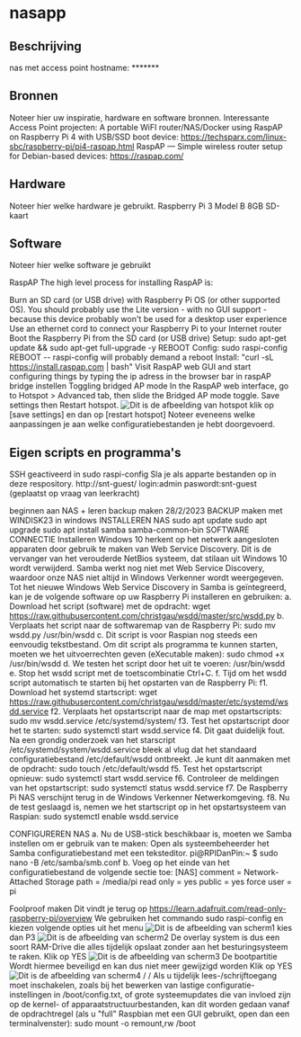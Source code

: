 # nasapp
## Beschrijving
nas met access point
hostname: *******
## Bronnen
Noteer hier uw inspiratie, hardware en software bronnen.
Interessante Access Point projecten:
A portable WiFI router/NAS/Docker using RaspAP on Raspberry Pi 4 with USB/SSD boot device:
https://techsparx.com/linux-sbc/raspberry-pi/pi4-raspap.html
RaspAP — Simple wireless router setup for Debian-based devices:
https://raspap.com/
## Hardware
Noteer hier welke hardware je gebruikt.
Raspberry Pi 3 Model B
8GB SD-kaart
## Software
Noteer hier welke software je gebruikt

RaspAP 
The high level process for installing RaspAP is:

Burn an SD card (or USB drive) with Raspberry Pi OS (or other supported OS). You should probably use the Lite version - with no GUI support - because this device probably won't be used for a desktop user experience
Use an ethernet cord to connect your Raspberry Pi to your Internet router
Boot the Raspberry Pi from the SD card (or USB drive)
Setup: sudo apt-get update && sudo apt-get full-upgrade -y
REBOOT
Config: sudo raspi-config
REBOOT -- raspi-config will probably demand a reboot
Install: "curl -sL https://install.raspap.com | bash"
Visit RaspAP web GUI and start configuring things by typing the ip adress in the browser bar
in raspAP bridge instellen
Toggling bridged AP mode
In the RaspAP web interface, go to Hotspot > Advanced tab, then slide the Bridged AP mode toggle. Save settings then Restart hotspot.
![Dit is de afbeelding van hotspot](https://i.imgur.com/xSHY164.png)
klik op [save settings] en dan op [restart hotspot]
Noteer eveneens welke aanpassingen je aan welke configuratiebestanden je hebt doorgevoerd.
## Eigen scripts en programma's
SSH geactiveerd in sudo raspi-config
Sla je als apparte bestanden op in deze respository.
http://snt-guest/
login:admin
paswordt:snt-guest (geplaatst op vraag van leerkracht)

beginnen aan NAS + leren backup maken 28/2/2023
BACKUP maken met WINDISK23 in windows
INSTALLEREN NAS
sudo apt update
sudo apt upgrade
sudo apt install samba samba-common-bin
SOFTWARE CONNECTIE Installeren
Windows 10 herkent op het netwerk aangesloten apparaten door gebruik te maken van Web Service Discovery. Dit is de vervanger van het verouderde NetBios systeem, dat stilaan uit Windows 10 wordt verwijderd. Samba werkt nog niet met Web Service Discovery, waardoor onze NAS niet altijd in Windows Verkenner wordt weergegeven. Tot het nieuwe Windows Web Service Discovery in Samba is geïntegreerd, kan je de volgende software op uw Raspberry Pi installeren en gebruiken:
a. Download het script (software) met de opdracht:
wget https://raw.githubusercontent.com/christgau/wsdd/master/src/wsdd.py
b. Verplaats het script naar de softwaremap van de Raspberry Pi:
sudo mv wsdd.py /usr/bin/wsdd
c. Dit script is voor Raspian nog steeds een eenvoudig tekstbestand. 
Om dit script als programma te kunnen starten, moeten we het uitvoerrechten geven (eXecutable maken):
sudo chmod +x /usr/bin/wsdd
d. We testen het script door het uit te voeren:
/usr/bin/wsdd
e. Stop het wsdd script met de toetscombinatie Ctrl+C.
f. Tijd om het wsdd script automatisch te starten bij het opstarten van de Raspberry Pi:
f1. Download het systemd startscript:
wget https://raw.githubusercontent.com/christgau/wsdd/master/etc/systemd/wsdd.service
f2. Verplaats het opstartscript naar de map met opstartscripts:
sudo mv wsdd.service /etc/systemd/system/
f3. Test het opstartscript door het te starten:
sudo systemctl start wsdd.service
f4. Dit gaat duidelijk fout. Na een grondig onderzoek van het starscript /etc/systemd/system/wsdd.service bleek al vlug dat het standaard configuratiebestand /etc/default/wsdd ontbreekt. Je kunt dit aanmaken met de opdracht:
sudo touch /etc/default/wsdd
f5. Test het opstartscript opnieuw:
sudo systemctl start wsdd.service
f6. Controleer de meldingen van het opstartscript:
sudo systemctl status wsdd.service
f7. De Raspberry Pi NAS verschijnt terug in de Windows Verkenner Netwerkomgeving.
f8. Nu de test geslaagd is, nemen we het startscript op in het opstartsysteem van Raspian:
sudo systemctl enable wsdd.service 

CONFIGUREREN NAS
a. Nu de USB-stick beschikbaar is, moeten we Samba instellen om er gebruik van te maken:
Open als systeembeheerder het Samba configuratiebestand met een teksteditor.
pi@RPIDanPin:~ $ sudo nano -B /etc/samba/smb.conf
b. Voeg op het einde van het configuratiebestand de volgende sectie toe:
[NAS]
   comment = Network-Attached Storage
   path = /media/pi
   read only = yes
   public = yes
   force user = pi

Foolproof maken
Dit vindt je terug op
https://learn.adafruit.com/read-only-raspberry-pi/overview
We gebruiken het commando sudo raspi-config
en kiezen volgende opties uit het menu
![Dit is de afbeelding van scherm1](https://cdn-learn.adafruit.com/assets/assets/000/108/774/original/learn_raspberry_pi_cmdline-1.png)
kies dan P3
![Dit is de afbeelding van scherm2](https://cdn-learn.adafruit.com/assets/assets/000/108/775/original/learn_raspberry_pi_cmdline-2.png)
De overlay system is dus een soort RAM-Drive die alles tijdelijk opslaat zonder aan het besturingsysteem te raken.
Klik op YES
![Dit is de afbeelding van scherm3](https://cdn-learn.adafruit.com/assets/assets/000/108/776/original/learn_raspberry_pi_cmdline-3.png)
De bootpartitie Wordt hiermee beveiligd en kan dus niet meer gewijzigd worden
Klik op YES
![Dit is de afbeelding van scherm4](https://cdn-learn.adafruit.com/assets/assets/000/108/777/original/learn_raspberry_pi_cmdline-4.png)
/
/
Als u tijdelijk lees-/schrijftoegang moet inschakelen, zoals bij het bewerken van lastige configuratie-instellingen in /boot/config.txt, of grote systeemupdates die van invloed zijn op de kernel- of apparaatstructuurbestanden, kan dit worden gedaan vanaf de opdrachtregel (als u "full" Raspbian met een GUI gebruikt, open dan een terminalvenster): sudo mount -o remount,rw /boot
